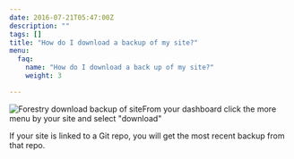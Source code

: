 ```yaml
---
date: 2016-07-21T05:47:00Z
description: ""
tags: []
title: "How do I download a backup of my site?"
menu:
  faq:
    name: "How do I download a back up of my site?"
    weight: 3

---
```

<img src="/docs/forestryio/images/download-backup-forestry.png" alt="Forestry download backup of site" class="small right">From your dashboard click the more menu by your site and select "download"

If your site is linked to a Git repo, you will get the most recent backup from that repo.  

